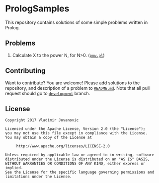 # PrologSamples

This repository contains solutions of some simple problems written in Prolog.

Problems
-------
1. Calculate X to the power N, for N>0. ([`pow.pl`](https://github.com/vlad1m1r990/PrologSamples/blob/master/pow.pl))

Contributing
-------

Want to contribute? You are welcome! 
Please add solutions to the repository, and description of a problem to [`README.md`](https://github.com/vlad1m1r990/PrologSamples/blob/master/README.md).
Note that all pull request should go to [`development`](https://github.com/vlad1m1r990/PrologSamples/tree/development) branch.

License
-------

    Copyright 2017 Vladimir Jovanovic

    Licensed under the Apache License, Version 2.0 (the "License");
    you may not use this file except in compliance with the License.
    You may obtain a copy of the License at

         http://www.apache.org/licenses/LICENSE-2.0

    Unless required by applicable law or agreed to in writing, software
    distributed under the License is distributed on an "AS IS" BASIS,
    WITHOUT WARRANTIES OR CONDITIONS OF ANY KIND, either express or implied.
    See the License for the specific language governing permissions and
    limitations under the License.